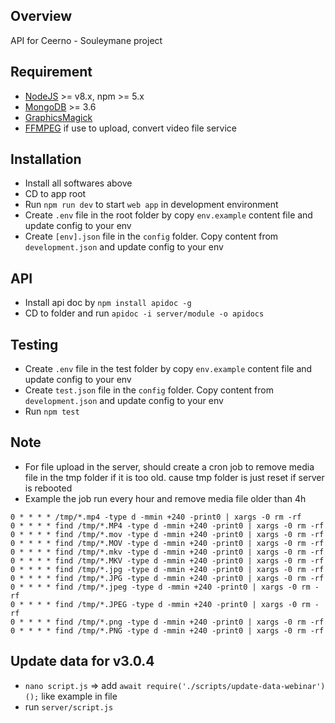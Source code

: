 ## Overview

API for Ceerno - Souleymane project

## Requirement

- [NodeJS](https://nodejs.org/en/download/) >= v8.x, npm >= 5.x
- [MongoDB](https://www.mongodb.com/download-center#atlas) >= 3.6
- [GraphicsMagick](http://www.graphicsmagick.org/)
- [FFMPEG](https://www.ffmpeg.org/) if use to upload, convert video file service

## Installation

- Install all softwares above
- CD to app root
- Run `npm run dev` to start `web app` in development environment
- Create `.env` file in the root folder by copy `env.example` content file and update config to your env
- Create `[env].json` file in the `config` folder. Copy content from `development.json` and update config to your env

## API

- Install api doc by `npm install apidoc -g`
- CD to folder and run `apidoc -i server/module -o apidocs`

## Testing

- Create `.env` file in the test folder by copy `env.example` content file and update config to your env
- Create `test.json` file in the `config` folder. Copy content from `development.json` and update config to your env
- Run `npm test`

## Note

- For file upload in the server, should create a cron job to remove media file in the tmp folder if it is too old. cause tmp folder is just reset if server is rebooted
- Example the job run every hour and remove media file older than 4h

```
0 * * * * /tmp/*.mp4 -type d -mmin +240 -print0 | xargs -0 rm -rf
0 * * * * find /tmp/*.MP4 -type d -mmin +240 -print0 | xargs -0 rm -rf
0 * * * * find /tmp/*.mov -type d -mmin +240 -print0 | xargs -0 rm -rf
0 * * * * find /tmp/*.MOV -type d -mmin +240 -print0 | xargs -0 rm -rf
0 * * * * find /tmp/*.mkv -type d -mmin +240 -print0 | xargs -0 rm -rf
0 * * * * find /tmp/*.MKV -type d -mmin +240 -print0 | xargs -0 rm -rf
0 * * * * find /tmp/*.jpg -type d -mmin +240 -print0 | xargs -0 rm -rf
0 * * * * find /tmp/*.JPG -type d -mmin +240 -print0 | xargs -0 rm -rf
0 * * * * find /tmp/*.jpeg -type d -mmin +240 -print0 | xargs -0 rm -rf
0 * * * * find /tmp/*.JPEG -type d -mmin +240 -print0 | xargs -0 rm -rf
0 * * * * find /tmp/*.png -type d -mmin +240 -print0 | xargs -0 rm -rf
0 * * * * find /tmp/*.PNG -type d -mmin +240 -print0 | xargs -0 rm -rf
```

## Update data for v3.0.4

- `nano script.js` => add `await require('./scripts/update-data-webinar')();` like example in file
- run `server/script.js`

